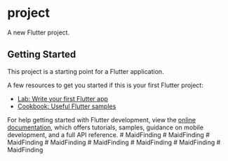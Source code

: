 # project

A new Flutter project.

## Getting Started

This project is a starting point for a Flutter application.

A few resources to get you started if this is your first Flutter project:

- [Lab: Write your first Flutter app](https://docs.flutter.dev/get-started/codelab)
- [Cookbook: Useful Flutter samples](https://docs.flutter.dev/cookbook)

For help getting started with Flutter development, view the
[online documentation](https://docs.flutter.dev/), which offers tutorials,
samples, guidance on mobile development, and a full API reference.
#   M a i d F i n d i n g  
 #   M a i d F i n d i n g  
 #   M a i d F i n d i n g  
 #   M a i d F i n d i n g  
 #   M a i d F i n d i n g  
 #   M a i d F i n d i n g  
 #   M a i d F i n d i n g  
 #   M a i d F i n d i n g  
 